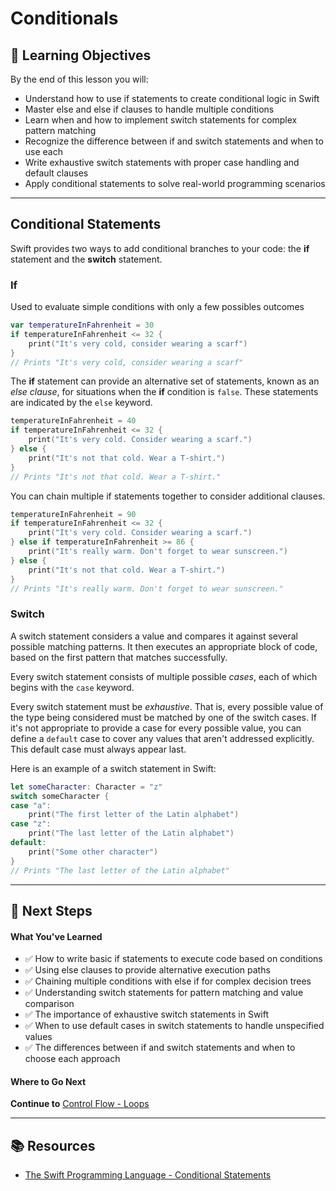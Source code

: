# Conditionals

## 🎯 Learning Objectives
By the end of this lesson you will:
- Understand how to use if statements to create conditional logic in Swift
- Master else and else if clauses to handle multiple conditions
- Learn when and how to implement switch statements for complex pattern matching
- Recognize the difference between if and switch statements and when to use each
- Write exhaustive switch statements with proper case handling and default clauses
- Apply conditional statements to solve real-world programming scenarios
  
---

## Conditional Statements

Swift provides two ways to add conditional branches to your code: the **if** statement and the **switch** statement.

### If
Used to evaluate simple conditions with only a few possibles outcomes

```swift
var temperatureInFahrenheit = 30
if temperatureInFahrenheit <= 32 {
    print("It's very cold, consider wearing a scarf")
}
// Prints "It's very cold, consider wearing a scarf"
```

The **if** statement can provide an alternative set of statements, known as an *else clause*, for situations when the **if** condition is `false`. These statements are indicated by the `else` keyword.

```swift
temperatureInFahrenheit = 40
if temperatureInFahrenheit <= 32 {
    print("It's very cold. Consider wearing a scarf.")
} else {
    print("It's not that cold. Wear a T-shirt.")
}
// Prints "It's not that cold. Wear a T-shirt."
```

You can chain multiple if statements together to consider additional clauses.

```swift
temperatureInFahrenheit = 90
if temperatureInFahrenheit <= 32 {
    print("It's very cold. Consider wearing a scarf.")
} else if temperatureInFahrenheit >= 86 {
    print("It's really warm. Don't forget to wear sunscreen.")
} else {
    print("It's not that cold. Wear a T-shirt.")
}
// Prints "It's really warm. Don't forget to wear sunscreen."
```

### Switch
A switch statement considers a value and compares it against several possible matching patterns. It then executes an appropriate block of code, based on the first pattern that matches successfully. 

Every switch statement consists of multiple possible *cases*, each of which begins with the `case` keyword.

Every switch statement must be *exhaustive*. That is, every possible value of the type being considered must be matched by one of the switch cases. If it's not appropriate to provide a case for every possible value, you can define a `default` case to cover any values that aren't addressed explicitly. This default case must always appear last.

Here is an example of a switch statement in Swift:

```swift
let someCharacter: Character = "z"
switch someCharacter {
case "a":
    print("The first letter of the Latin alphabet")
case "z":
    print("The last letter of the Latin alphabet")
default:
    print("Some other character")
}
// Prints "The last letter of the Latin alphabet"
```

--- 

## 🛫 Next Steps

#### What You've Learned
- ✅ How to write basic if statements to execute code based on conditions
- ✅ Using else clauses to provide alternative execution paths
- ✅ Chaining multiple conditions with else if for complex decision trees
- ✅ Understanding switch statements for pattern matching and value comparison
- ✅ The importance of exhaustive switch statements in Swift
- ✅ When to use default cases in switch statements to handle unspecified values
- ✅ The differences between if and switch statements and when to choose each approach

#### Where to Go Next
**Continue to** [Control Flow - Loops](/Swift%20Fundamentals/Beginner/03-Control%20Flow/02-Loops.md)

---

## 📚 Resources 
- [The Swift Programming Language - Conditional Statements](https://docs.swift.org/swift-book/documentation/the-swift-programming-language/controlflow#Conditional-Statements)
  